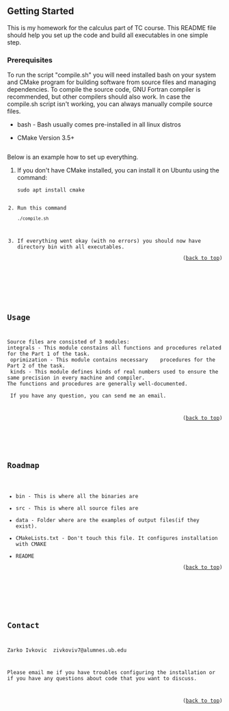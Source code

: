 <!-- GETTING STARTED -->
<h2 id="getting-started">Getting Started</h2>
<p>This is my homework for the calculus part of TC course. This README file should help you set up the code and build all executables in one simple step.</p>
<h3 id="prerequisites">Prerequisites</h3>
<p>To run the script &quot;compile.sh&quot; you will need installed bash on your system and CMake program for building software from source files and managing dependencies. To compile the source code, GNU Fortran compiler is recommended, but other compilers should also work. In case the compile.sh script isn't working, you can always manually compile source files. </p>
<ul>
<li><p>bash -
Bash usually comes pre-installed in all linux distros</p>
</li>
<li><p>CMake Version 3.5+</p>
<pre>
</li>
</ul>
<p>Below is an example how to set up everything.</p>
<ol>
<li>If you don't have CMake installed, you can install it on Ubuntu using the command:<pre><code class="lang-sh">sudo apt <span class="hljs-keyword">install</span> cmake
</li>
<li>Run this command <pre><code class="lang-js">./compile.sh
</code></pre>
</li>
<li>If everything went okay (with no errors) you should now have directory bin with all executables.<p align="right">(<a href="#readme-top">back to top</a>)</p>



</li>
</ol>
<!-- USAGE EXAMPLES -->
<h2 id="usage">Usage</h2>
<p>Source files are consisted of 3 modules:<br>integrals - This module constains all functions and procedures related for the Part 1 of the task.<br> oprimization - This module contains necessary    procedures for the Part 2 of the task.<br> kinds - This module defines kinds of real numbers used to ensure the same precision in every machine and compiler.<br>The functions and procedures are generally well-documented.  <br/><br/> If you have any question, you can send me an email.</p>
<p align="right">(<a href="#readme-top">back to top</a>)</p>



<!-- ROADMAP -->
<h2 id="roadmap">Roadmap</h2>
<ul>
<li>bin - This is where all the binaries are  </li>
<li>src - This is where all source files are</li>
<li>data - Folder where are the examples of output files(if they exist).</li>
<li>CMakeLists.txt - Don&#39;t touch this file. It configures installation with CMAKE</li>
<li>README<p align="right">(<a href="#readme-top">back to top</a>)</p>




</li>
</ul>
<!-- CONTACT -->
<h2 id="contact">Contact</h2>
<p>Zarko Ivkovic  zivkoviv7@alumnes.ub.edu</p>
<p>Please email me if you have troubles configuring the installation or if you have any questions about code that you want to discuss.</p>
<p align="right">(<a href="#readme-top">back to top</a>)</p>

